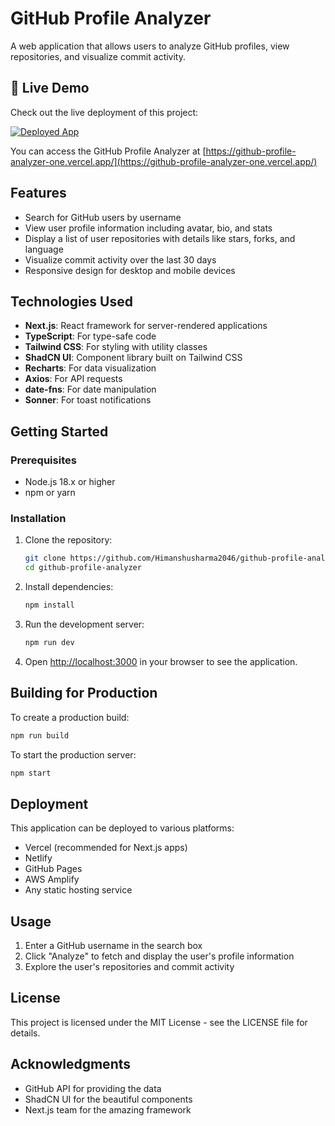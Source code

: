 # GitHub Profile Analyzer

A web application that allows users to analyze GitHub profiles, view repositories, and visualize commit activity.

## 🚀 Live Demo

Check out the live deployment of this project:

[![Deployed App](https://img.shields.io/badge/Deployed-Vercel-black?style=for-the-badge&logo=vercel)](https://github-profile-analyzer-one.vercel.app/)

You can access the GitHub Profile Analyzer at [https://github-profile-analyzer-one.vercel.app/](https://github-profile-analyzer-one.vercel.app/)

## Features

- Search for GitHub users by username
- View user profile information including avatar, bio, and stats
- Display a list of user repositories with details like stars, forks, and language
- Visualize commit activity over the last 30 days
- Responsive design for desktop and mobile devices

## Technologies Used

- **Next.js**: React framework for server-rendered applications
- **TypeScript**: For type-safe code
- **Tailwind CSS**: For styling with utility classes
- **ShadCN UI**: Component library built on Tailwind CSS
- **Recharts**: For data visualization
- **Axios**: For API requests
- **date-fns**: For date manipulation
- **Sonner**: For toast notifications

## Getting Started

### Prerequisites

- Node.js 18.x or higher
- npm or yarn

### Installation

1. Clone the repository:
   ```bash
   git clone https://github.com/Himanshusharma2046/github-profile-analyzer.git
   cd github-profile-analyzer
   ```

2. Install dependencies:
   ```bash
   npm install
   ```

3. Run the development server:
   ```bash
   npm run dev
   ```

4. Open [http://localhost:3000](http://localhost:3000) in your browser to see the application.

## Building for Production

To create a production build:

```bash
npm run build
```

To start the production server:

```bash
npm start
```

## Deployment

This application can be deployed to various platforms:

- Vercel (recommended for Next.js apps)
- Netlify
- GitHub Pages
- AWS Amplify
- Any static hosting service

## Usage

1. Enter a GitHub username in the search box
2. Click "Analyze" to fetch and display the user's profile information
3. Explore the user's repositories and commit activity

## License

This project is licensed under the MIT License - see the LICENSE file for details.

## Acknowledgments

- GitHub API for providing the data
- ShadCN UI for the beautiful components
- Next.js team for the amazing framework
```
